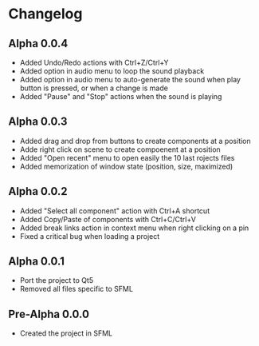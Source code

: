 # Changelog

## Alpha 0.0.4
- Added Undo/Redo actions with Ctrl+Z/Ctrl+Y
- Added option in audio menu to loop the sound playback
- Added option in audio menu to auto-generate the sound when play button is pressed, or when a change is made
- Added "Pause" and "Stop" actions when the sound is playing

## Alpha 0.0.3
- Added drag and drop from buttons to create components at a position
- Adde right click on scene to create compoenent at a position
- Added "Open recent" menu to open easily the 10 last rojects files
- Added memorization of window state (position, size, maximized)

## Alpha 0.0.2
- Added "Select all component" action with Ctrl+A shortcut
- Added Copy/Paste of components with Ctrl+C/Ctrl+V
- Added break links action in context menu when right clicking on a pin
- Fixed a critical bug when loading a project

## Alpha 0.0.1
- Port the project to Qt5
- Removed all files specific to SFML 

## Pre-Alpha 0.0.0
- Created the project in SFML